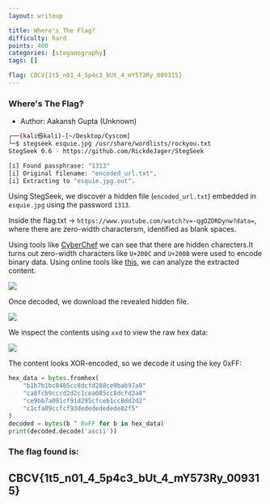 ```yaml
---
layout: writeup

title: Where's The Flag?
difficulty: hard
points: 400
categories: [steganography]
tags: []

flag: CBCV{1t5_n01_4_5p4c3_bUt_4_mY573Ry_009315}
---
```


### Where's The Flag?

* Author: Aakansh Gupta (Unknown)


```bash
┌──(kali㉿kali)-[~/Desktop/Cyscom]
└─$ stegseek esquie.jpg /usr/share/wordlists/rockyou.txt  
StegSeek 0.6 - https://github.com/RickdeJager/StegSeek

[i] Found passphrase: "1313"
[i] Original filename: "encoded_url.txt".
[i] Extracting to "esquie.jpg.out".
```

Using StegSeek, we discover a hidden file (`encoded_url.txt`) embedded in `esquie.jpg` using the password `1313`.

Inside the flag.txt -> `https://www.youtube.com/watch?v=-qgOZDRDynw?data=‌​‌‌‌‌​​‌​‌‌‌‌​‌‌​‌‌‌‌​​‌​‌​‌​​‌‌​​​​‌​​‌‌​​‌‌‌​‌​​​‌​‌‌‌‌​​‌​‌​‌​‌​​​​​‌​​‌​​​‌‌‌​​‌‌‌‌‌‌​​‌‌‌​‌​‌​​​​​‌‌​​‌​‌‌‌​‌​​​​​‌‌​​‌​‌​‌​​​‌‌‌‌‌‌​​‌​‌‌‌​​‌‌‌​​‌‌​​‌‌​​‌​‌​​​​​‌​​‌‌‌​‌‌​‌​‌​‌​‌​​​‌​‌‌‌​‌​​​​​‌‌​​‌​‌‌‌​‌​​​​​‌​​‌​​‌​‌​‌​​‌‌​‌‌​​‌​‌​‌‌​​‌​​​‌‌​​‌‌​​‌​‌​‌‌​‌‌​​​​‌‌​‌​‌​​​​​‌‌​​‌‌‌‌‌‌​​‌‌‌‌‌‌​​​‌‌​‌‌​​‌‌​​‌‌​​‌‌‌​‌‌​​‌​‌​‌​​​​​‌​‌‌‌‌​‌​‌‌‌‌​‌‌​‌‌‌‌​‌‌​‌‌‌‌​‌​​​​​‌​‌‌‌‌​‌​‌`, where there are zero-width charactersm, identified as blank spaces.

Using tools like [CyberChef](https://gchq.github.io/CyberChef/) we can see that there are hidden charecters.It turns out zero-width characters like `U+200C` and `U+200B` were used to encode binary data. Using online tools like [this](https://330k.github.io/misc_tools/unicode_steganography.html), we can analyze the extracted content.

<img src="../images/cyberchef.png" />

Once decoded, we download the revealed hidden file.

<img src="../images/decode.png" />

We inspect the contents using `xxd` to view the raw hex data:

<img src="../images/outxxd.png" />

The content looks XOR-encoded, so we decode it using the key 0xFF:

```python
hex_data = bytes.fromhex(
    "b1b7b1bc8485cc8dcfd288ce9bab97a0"
    "ca8fcb9cccd2d2c1cea085cc8dcfd2a8"
    "ce9bb7a091cf91d295cfceb1cc8dd2d2"
    "c1cfa09ccfcf93dededededede82f5"
)
decoded = bytes(b ^ 0xFF for b in hex_data)
print(decoded.decode('ascii'))
```

### The flag found is:
## CBCV{1t5_n01_4_5p4c3_bUt_4_mY573Ry_009315}
